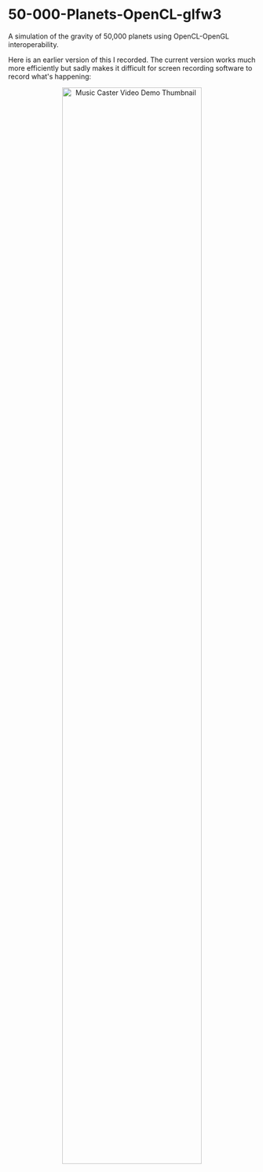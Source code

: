 # 50-000-Planets-OpenCL-glfw3
A simulation of the gravity of 50,000 planets using OpenCL-OpenGL interoperability.

Here is an earlier version of this I recorded. The current version works much more efficiently but sadly makes it difficult for screen recording software to record what's happening:

<a href="https://www.youtube.com/watch?v=J0F70yi_0hQ" title="Music Caster Video Demo">
  <p align="center">
    <img width="75%" src="https://img.youtube.com/vi/J0F70yi_0hQ/maxresdefault.jpg" alt="Music Caster Video Demo Thumbnail"/>
  </p>
</a>
